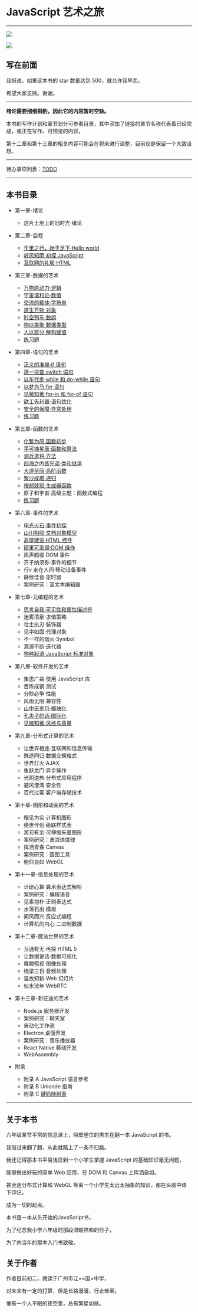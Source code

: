 # JavaScript 艺术之旅

---

![](https://img.shields.io/badge/JavaScript-Art--Tour-brightgreen.svg)

![](https://img.shields.io/badge/Tanpero-book-ff69b4.svg)



## 写在前面

我妈说，如果这本书的 star 数量达到 500，就允许我早恋。

希望大家支持。谢谢。

---

**绪论需要细细斟酌，因此它的内容暂时空缺。**

本书的写作计划和章节划分可参看目录，其中添加了链接的章节名称代表着已经完成，或正在写作、可预览的内容。

第十二章和第十三章的相关内容可能会在将来进行调整，目前仅是保留一个大致设想。

---

待办事项列表：[TODO](TODO.md)



---

## 本书目录

- 第一章-绪论

  - 这片土地上的旧时光·绪论

- 第二章-启程
  - [千里之行，始于足下·Hello world](第二章-启程/Hello-world.md)
  - [听风知雨·初探 JavaScript](第二章-启程/初探JavaScript.md)
  - [互联网的礼服·HTML](第二章-启程/HTML.md)
  
- 第三章-数据的艺术
  - [万物原动力·逻辑](第三章-数据/逻辑.md)
  - [宇宙谐和论·数值](第三章-数据/数值.md)
  - [交流的载体·字符串](第三章-数据/字符串.md)
  - [道生万物·对象](第三章-数据/对象.md)
  - [时空列车·数组](第三章-数据/数组.md)
  - [物以类聚·数据类型](第三章-数据/数据类型.md)
  - [人以群分·解构赋值](第三章-数据/解构赋值.md)
  - [练习题](第三章-数据/第三章练习.md)

- 第四章-语句的艺术
  - [正义的准绳·if 语句](第四章-语句/if语句.md)
  - [逐一排查·switch 语句](第四章-语句/switch语句.md)
  - [以车代步·while 和 do-while 语句](第四章-语句/while和do-while语句.md)
  - [以梦为马·for 语句](第四章-语句/for语句.md)
  - [见微知著·for-in 和 for-of 语句](第四章-语句/for-in和for-of语句.md)
  - [欲工先利器·语句优化](第四章-语句/语句优化.md)
  - [安全的保障·异常处理](第四章-语句/异常处理.md)
  - [练习题](第四章-语句/第四章练习.md)

- 第五章-函数的艺术
  - [化繁为简·函数初步](第五章-函数/函数初步.md)
  - [手可摘星辰·函数和算法](第五章-函数/函数和算法.md)
  - [调兵遣将·方法](第五章-函数/方法.md)
  - [四海之内皆兄弟·类和继承](第五章-函数/类和继承.md)
  - [大道至简·高阶函数](第五章-函数/高阶函数.md)
  - [聚沙成塔·递归](第五章-函数/递归.md)
  - [按部就班·生成器函数](第五章-函数/生成器函数.md)
  - 原子和宇宙·高级主题：函数式编程
  - [练习题](第五章-函数/第五章练习.md)

- 第六章-事件的艺术
  - [电光火石·事件初探](第六章-事件/事件初探.md)
  - [山川相缪·文档对象模型](第六章-事件/文档对象模型.md)
  - [高屋建瓴·HTML 控件](第六章-事件/HTML控件.md)
  - [硕果可采撷·DOM 操作](第六章-事件/DOM操作.md)
  - 风声鹤唳·DOM 事件
  - 芥子纳须弥·事件的细节
  - 行v 走在人间·移动设备事件
  - 静候佳音·定时器
  - 案例研究：富文本编辑器

- 第七章-元编程的艺术
  - [思考自我·可见性和属性描述符](第七章-元编程/可见性和属性描述符.md)
  - 迷雾清泉·求值策略
  - 壮士执刃·装饰器
  - 见字如面·代理对象
  - 不一样的烟火·Symbol
  - 源源不断·迭代器
  - [物种起源·JavaScript 标准对象](第七章-面向对象编程/JavaScript标准对象.md)

- 第八章-软件开发的艺术
  - 集思广益·使用 JavaScript 库
  - 百炼成钢·测试
  - 分秒必争·性能
  - 风雨无阻·兼容性
  - [山中无岁月·模块化](第八章-软件开发/模块化.md)
  - [孔夫子的话·国际化](第八章-软件开发/国际化.md)
  - [见微知著·风格与质量](第八章-软件开发/风格与质量.md)
  
- 第九章-分布式计算的艺术
  - 让世界相连·互联网和信息传输
  - 殊途同归·数据交换格式
  - 世界灯火·AJAX
  - 鱼跃龙门·异步操作
  - 光阴逆旅·分布式应用程序
  - 避风港湾·安全性
  - 百代过客·客户端存储技术
  
- 第十章-图形和动画的艺术
  - 眼见为实·计算机图形
  - 绝世伴侣·级联样式表
  - 游刃有余·可伸缩矢量图形
  - 案例研究：波浪进度球
  - 挥洒青春·Canvas
  - 案例研究：画图工具
  - 俯仰自如·WebGL
  
- 第十一章-信息处理的艺术
  - 计研心算·算术表达式解析
  - 案例研究：编程语言
  - 见素抱朴·正则表达式
  - 水落石出·模板
  - 闻风而兴·反应式编程
  - 计算机的内心·二进制数据
- 第十二章-魔法世界的艺术
  - 互通有无·再探 HTML 5
  - 让数据说话·数据可视化
  - 鹰瞵鹗视·图像处理
  - 绕梁三日·音频处理
  - 温故知新·Web 幻灯片
  - 似水流年·WebRTC

- 第十三章-新征途的艺术
  - Node.js 服务器开发
  - 案例研究：聊天室
  - 自动化工作流
  - Electron 桌面开发
  - 案例研究：音乐播放器
  - React Native 移动开发
  - WebAssembly
- 附录
  - 附录 A
    JavaScript 语言参考
  - 附录 B
    Unicode 指南
  - 附录 C
    [键码映射表](附录/键码映射表.md)

---

## 关于本书

六年级某节平常的信息课上，隔壁座位的男生在翻一本 JavaScript 的书。

我借过来翻了翻，从此就踏上了一条不归路。

我还记得那本书平易浅显到一个小学生掌握 JavaScript 的基础知识毫无问题，

能够做出好玩的简单 Web 应用，在 DOM 和 Canvas 上挥洒自如。

甚至连分布式计算和 WebGL 等离一个小学生太远太抽象的知识，都在头脑中烙下印记，

成为一切的起点。

本书是一本从头开始的JavaScript书，

为了纪念我小学六年级时那段温暖祥和的日子，

为了向当年的那本入门书致敬。



## 关于作者

作者目前初二，就读于广州市江××国×中学，

对未来有一定的打算，但是长路漫漫，行止难至。

惟有一个人不眠的夜空里，总有繁星如昼。
